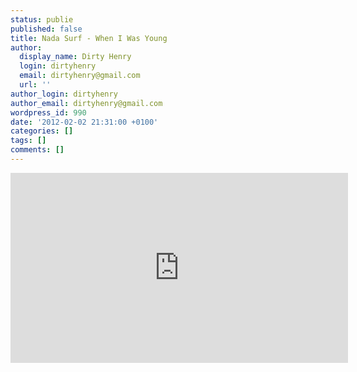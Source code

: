 ```yaml
---
status: publie
published: false
title: Nada Surf - When I Was Young
author:
  display_name: Dirty Henry
  login: dirtyhenry
  email: dirtyhenry@gmail.com
  url: ''
author_login: dirtyhenry
author_email: dirtyhenry@gmail.com
wordpress_id: 990
date: '2012-02-02 21:31:00 +0100'
categories: []
tags: []
comments: []
---
```

<iframe src="http://player.vimeo.com/video/35623730?title=0&amp;byline=0&amp;portrait=0&amp;color=C2A966" width="540" height="304" frameborder="0" webkitAllowFullScreen mozallowfullscreen allowFullScreen></iframe>
